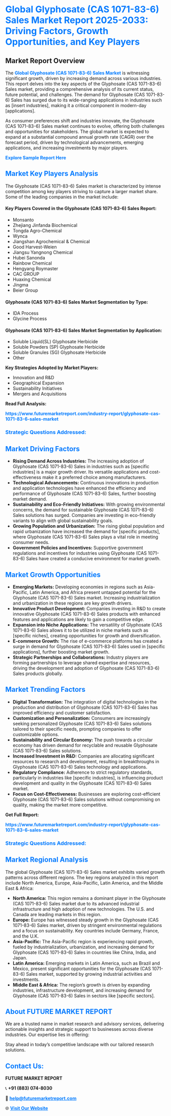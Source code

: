 <h1 style="color: #007BFF;">Global Glyphosate (CAS 1071-83-6) Sales Market Report 2025-2033: Driving Factors, Growth Opportunities, and Key Players</h1>

<section id="overview">
<h2>Market Report Overview</h2>
<p>The <a href="https://www.futuremarketreport.com/industry-report/glyphosate-cas-1071-83-6-sales-market" style="color: #007BFF; text-decoration: none;"><strong>Global Glyphosate (CAS 1071-83-6) Sales Market</strong></a> is witnessing significant growth, driven by increasing demand across various industries. This report delves into the key aspects of the Glyphosate (CAS 1071-83-6) Sales market, providing a comprehensive analysis of its current status, future potential, and challenges. The demand for Glyphosate (CAS 1071-83-6) Sales has surged due to its wide-ranging applications in industries such as [insert industries], making it a critical component in modern-day [applications].</p>
<p>As consumer preferences shift and industries innovate, the Glyphosate (CAS 1071-83-6) Sales market continues to evolve, offering both challenges and opportunities for stakeholders. The global market is expected to expand at a substantial compound annual growth rate (CAGR) over the forecast period, driven by technological advancements, emerging applications, and increasing investments by major players.</p>
</section>

<section id="overview">
<p><a href="https://www.futuremarketreport.com/request-sample/reportId=104070" style="color: #007BFF; text-decoration: none;"><strong>Explore Sample Report Here</strong></a></p>
</section>

<section id="key-players">
<h2 style="color: #007BFF;">Market Key Players Analysis</h2>
<p>The Glyphosate (CAS 1071-83-6) Sales market is characterized by intense competition among key players striving to capture a larger market share. Some of the leading companies in the market include:</p>
<h4>Key Players Covered in the Glyphosate (CAS 1071-83-6) Sales Report:</h4>
<ul><li>Monsanto</li><li>Zhejiang Jinfanda Biochemical</li><li>Tongda Agro-Chemical</li><li>Wynca</li><li>Jiangshan Agrochemical &amp; Chemical</li><li>Good Harvest-Weien</li><li>Jiangsu Yangnong Chemical</li><li>Hubei Sanonda</li><li>Rainbow Chemical</li><li>Hengyang Roymaster</li><li>CAC GROUP</li><li>Huaxing Chemical</li><li>Jingma</li><li>Beier Group</li></ul>
<h4>Glyphosate (CAS 1071-83-6) Sales Market Segmentation by Type:</h4>
<ul><li>IDA Process</li><li>Glycine Process</li></ul>

<h4>Glyphosate (CAS 1071-83-6) Sales Market Segmentation by Application:</h4>
<ul><li>Soluble Liquid(SL) Glyphosate Herbicide</li><li>Soluble Powders (SP) Glyphosate Herbicide</li><li>Soluble Granules (SG) Glyphosate Herbicide</li><li>Other</li></ul>
<p><strong>Key Strategies Adopted by Market Players:</strong></p>
<ul>
<li>Innovation and R&D</li>
<li>Geographical Expansion</li>
<li>Sustainability Initiatives</li>
<li>Mergers and Acquisitions</li>
</ul>
</section>

<section>
<p><strong>Read Full Analysis: </strong></p><a href="https://www.futuremarketreport.com/industry-report/glyphosate-cas-1071-83-6-sales-market" style="color: #007BFF; text-decoration: none;"><strong>https://www.futuremarketreport.com/industry-report/glyphosate-cas-1071-83-6-sales-market</strong></a>
<h3 style="color: #007BFF;">Strategic Questions Addressed:</h3>
</section>

<section id="driving-factors">
<h2 style="color: #007BFF;">Market Driving Factors</h2>
<ul>
<li><strong>Rising Demand Across Industries:</strong> The increasing adoption of Glyphosate (CAS 1071-83-6) Sales in industries such as [specific industries] is a major growth driver. Its versatile applications and cost-effectiveness make it a preferred choice among manufacturers.</li>
<li><strong>Technological Advancements:</strong> Continuous innovations in production and application technologies have enhanced the efficiency and performance of Glyphosate (CAS 1071-83-6) Sales, further boosting market demand.</li>
<li><strong>Sustainability and Eco-Friendly Initiatives:</strong> With growing environmental concerns, the demand for sustainable Glyphosate (CAS 1071-83-6) Sales solutions has surged. Companies are investing in eco-friendly variants to align with global sustainability goals.</li>
<li><strong>Growing Population and Urbanization:</strong> The rising global population and rapid urbanization have increased the demand for [specific products], where Glyphosate (CAS 1071-83-6) Sales plays a vital role in meeting consumer needs.</li>
<li><strong>Government Policies and Incentives:</strong> Supportive government regulations and incentives for industries using Glyphosate (CAS 1071-83-6) Sales have created a conducive environment for market growth.</li>
</ul>
</section>

<section id="growth-opportunities">
<h2 style="color: #007BFF;">Market Growth Opportunities</h2>
<ul>
<li><strong>Emerging Markets:</strong> Developing economies in regions such as Asia-Pacific, Latin America, and Africa present untapped potential for the Glyphosate (CAS 1071-83-6) Sales market. Increasing industrialization and urbanization in these regions are key growth drivers.</li>
<li><strong>Innovative Product Development:</strong> Companies investing in R&D to create innovative Glyphosate (CAS 1071-83-6) Sales products with enhanced features and applications are likely to gain a competitive edge.</li>
<li><strong>Expansion into Niche Applications:</strong> The versatility of Glyphosate (CAS 1071-83-6) Sales allows it to be utilized in niche markets such as [specific niches], creating opportunities for growth and diversification.</li>
<li><strong>E-commerce Growth:</strong> The rise of e-commerce platforms has created a surge in demand for Glyphosate (CAS 1071-83-6) Sales used in [specific applications], further boosting market growth.</li>
<li><strong>Strategic Partnerships and Collaborations:</strong> Industry players are forming partnerships to leverage shared expertise and resources, driving the development and adoption of Glyphosate (CAS 1071-83-6) Sales products globally.</li>
</ul>
</section>

<section id="trending-factors">
<h2 style="color: #007BFF;">Market Trending Factors</h2>
<ul>
<li><strong>Digital Transformation:</strong> The integration of digital technologies in the production and distribution of Glyphosate (CAS 1071-83-6) Sales has improved efficiency and customer satisfaction.</li>
<li><strong>Customization and Personalization:</strong> Consumers are increasingly seeking personalized Glyphosate (CAS 1071-83-6) Sales solutions tailored to their specific needs, prompting companies to offer customizable options.</li>
<li><strong>Sustainability and Circular Economy:</strong> The push towards a circular economy has driven demand for recyclable and reusable Glyphosate (CAS 1071-83-6) Sales solutions.</li>
<li><strong>Increased Investment in R&D:</strong> Companies are allocating significant resources to research and development, resulting in breakthroughs in Glyphosate (CAS 1071-83-6) Sales technology and applications.</li>
<li><strong>Regulatory Compliance:</strong> Adherence to strict regulatory standards, particularly in industries like [specific industries], is influencing product development and quality in the Glyphosate (CAS 1071-83-6) Sales market.</li>
<li><strong>Focus on Cost-Effectiveness:</strong> Businesses are exploring cost-efficient Glyphosate (CAS 1071-83-6) Sales solutions without compromising on quality, making the market more competitive.</li>
</ul>
</section>

<section>
<p><strong>Get Full Report: </strong></p><a href="https://www.futuremarketreport.com/industry-report/glyphosate-cas-1071-83-6-sales-market" style="color: #007BFF; text-decoration: none;"><strong>https://www.futuremarketreport.com/industry-report/glyphosate-cas-1071-83-6-sales-market</strong></a>
<h3 style="color: #007BFF;">Strategic Questions Addressed:</h3>
</section>


<section id="regional-analysis">
<h2 style="color: #007BFF;">Market Regional Analysis</h2>
<p>The global Glyphosate (CAS 1071-83-6) Sales market exhibits varied growth patterns across different regions. The key regions analyzed in this report include North America, Europe, Asia-Pacific, Latin America, and the Middle East & Africa:</p>
<ul>
<li><strong>North America:</strong> This region remains a dominant player in the Glyphosate (CAS 1071-83-6) Sales market due to its advanced industrial infrastructure and high adoption of new technologies. The U.S. and Canada are leading markets in this region.</li>
<li><strong>Europe:</strong> Europe has witnessed steady growth in the Glyphosate (CAS 1071-83-6) Sales market, driven by stringent environmental regulations and a focus on sustainability. Key countries include Germany, France, and the U.K.</li>
<li><strong>Asia-Pacific:</strong> The Asia-Pacific region is experiencing rapid growth, fueled by industrialization, urbanization, and increasing demand for Glyphosate (CAS 1071-83-6) Sales in countries like China, India, and Japan.</li>
<li><strong>Latin America:</strong> Emerging markets in Latin America, such as Brazil and Mexico, present significant opportunities for the Glyphosate (CAS 1071-83-6) Sales market, supported by growing industrial activities and investments.</li>
<li><strong>Middle East & Africa:</strong> The region’s growth is driven by expanding industries, infrastructure development, and increasing demand for Glyphosate (CAS 1071-83-6) Sales in sectors like [specific sectors].</li>
</ul>
</section>

<footer>
<h2 style="color: #007BFF;">About FUTURE MARKET REPORT</h2>
<p>We are a trusted name in market research and advisory services, delivering actionable insights and strategic support to businesses across diverse industries. Our expertise lies in offering:</p>

<p>Stay ahead in today’s competitive landscape with our tailored research solutions.</p>

<h2 style="color: #007BFF;">Contact Us:</h2>
<p><strong>FUTURE MARKET REPORT</strong></p>
<p>📞 <strong>+91 (883) 074-8030</strong></p>
<p>📧 <strong><a href="mailto:help@futuremarketreport.com" style="color: #007BFF;">help@futuremarketreport.com</a></strong></p>
<p>🌐 <strong><a href="https://www.futuremarketreport.com/" style="color: #007BFF;">Visit Our Website</a></strong></p>
</footer>
